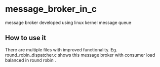 # message_broker_in_c
message broker developed using linux kernel message queue

## How to use it
There are multiple files with improved functionality. Eg. round_robin_dispatcher.c shows this message broker with consumer load balanced in round robin .
